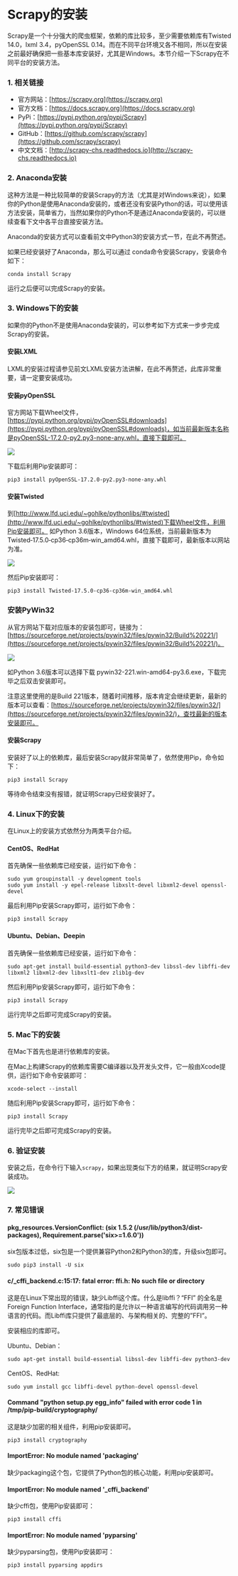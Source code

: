 # Scrapy的安装

Scrapy是一个十分强大的爬虫框架，依赖的库比较多，至少需要依赖库有Twisted 14.0，lxml 3.4，pyOpenSSL 0.14。而在不同平台环境又各不相同，所以在安装之前最好确保把一些基本库安装好，尤其是Windows。本节介绍一下Scrapy在不同平台的安装方法。

### 1. 相关链接

* 官方网站：[https://scrapy.org](https://scrapy.org)
* 官方文档：[https://docs.scrapy.org](https://docs.scrapy.org)
* PyPi：[https://pypi.python.org/pypi/Scrapy](https://pypi.python.org/pypi/Scrapy)
* GitHub：[https://github.com/scrapy/scrapy](https://github.com/scrapy/scrapy)
* 中文文档：[http://scrapy-chs.readthedocs.io](http://scrapy-chs.readthedocs.io)

### 2. Anaconda安装

这种方法是一种比较简单的安装Scrapy的方法（尤其是对Windows来说），如果你的Python是使用Anaconda安装的，或者还没有安装Python的话，可以使用该方法安装，简单省力，当然如果你的Python不是通过Anaconda安装的，可以继续查看下文中各平台直接安装方法。

Anaconda的安装方式可以查看前文中Python3的安装方式一节，在此不再赘述。

如果已经安装好了Anaconda，那么可以通过 conda命令安装Scrapy，安装命令如下：

```
conda install Scrapy
```
运行之后便可以完成Scrapy的安装。

### 3. Windows下的安装

如果你的Python不是使用Anaconda安装的，可以参考如下方式来一步步完成Scrapy的安装。

#### 安装LXML

LXML的安装过程请参见前文LXML安装方法讲解，在此不再赘述，此库非常重要，请一定要安装成功。

#### 安装pyOpenSSL

官方网站下载Wheel文件，[https://pypi.python.org/pypi/pyOpenSSL#downloads](https://pypi.python.org/pypi/pyOpenSSL#downloads)，如当前最新版本名称是pyOpenSSL-17.2.0-py2.py3-none-any.whl，直接下载即可。

![](./assets/2017-08-19-00-23-14.jpg)


下载后利用Pip安装即可：

```
pip3 install pyOpenSSL-17.2.0-py2.py3-none-any.whl
```

#### 安装Twisted

到[http://www.lfd.uci.edu/~gohlke/pythonlibs/#twisted](http://www.lfd.uci.edu/~gohlke/pythonlibs/#twisted)下载Wheel文件，利用Pip安装即可。
如Python 3.6版本，Windows 64位系统，当前最新版本为Twisted‑17.5.0‑cp36‑cp36m‑win_amd64.whl，直接下载即可，最新版本以网站为准。

![](./assets/2017-08-19-00-25-06.jpg)

然后Pip安装即可：

```
pip3 install Twisted‑17.5.0‑cp36‑cp36m‑win_amd64.whl
```

### 安装PyWin32

从官方网站下载对应版本的安装包即可，链接为：[https://sourceforge.net/projects/pywin32/files/pywin32/Build%20221/](https://sourceforge.net/projects/pywin32/files/pywin32/Build%20221/)。

![](./assets/2017-08-19-00-27-43.jpg)

如Python 3.6版本可以选择下载 pywin32-221.win-amd64-py3.6.exe，下载完毕之后双击安装即可。

注意这里使用的是Build 221版本，随着时间推移，版本肯定会继续更新，最新的版本可以查看：[https://sourceforge.net/projects/pywin32/files/pywin32/](https://sourceforge.net/projects/pywin32/files/pywin32/)，查找最新的版本安装即可。

#### 安装Scrapy

安装好了以上的依赖库，最后安装Scrapy就非常简单了，依然使用Pip，命令如下：

```
pip3 install Scrapy
```

等待命令结束没有报错，就证明Scrapy已经安装好了。

### 4. Linux下的安装

在Linux上的安装方式依然分为两类平台介绍。

#### CentOS、RedHat

首先确保一些依赖库已经安装，运行如下命令：

```
sudo yum groupinstall -y development tools
sudo yum install -y epel-release libxslt-devel libxml2-devel openssl-devel
```

最后利用Pip安装Scrapy即可，运行如下命令：

```
pip3 install Scrapy
```

#### Ubuntu、Debian、Deepin

首先确保一些依赖库已经安装，运行如下命令：

```
sudo apt-get install build-essential python3-dev libssl-dev libffi-dev libxml2 libxml2-dev libxslt1-dev zlib1g-dev
```

然后利用Pip安装Scrapy即可，运行如下命令：

```
pip3 install Scrapy
```

运行完毕之后即可完成Scrapy的安装。

### 5. Mac下的安装

在Mac下首先也是进行依赖库的安装。

在Mac上构建Scrapy的依赖库需要C编译器以及开发头文件，它一般由Xcode提供，运行如下命令安装即可：

```
xcode-select --install
```

随后利用Pip安装Scrapy即可，运行如下命令：

```
pip3 install Scrapy
```

运行完毕之后即可完成Scrapy的安装。

### 6. 验证安装

安装之后，在命令行下输入`scrapy`，如果出现类似下方的结果，就证明Scrapy安装成功。

![](./assets/2017-02-17-21-56-28.jpg)

### 7. 常见错误

#### pkg_resources.VersionConflict: (six 1.5.2 (/usr/lib/python3/dist-packages), Requirement.parse('six>=1.6.0'))

six包版本过低，six包是一个提供兼容Python2和Python3的库，升级six包即可。

```
sudo pip3 install -U six
```

#### c/_cffi_backend.c:15:17: fatal error: ffi.h: No such file or directory

这是在Linux下常出现的错误，缺少Libffi这个库。什么是libffi？“FFI” 的全名是 Foreign Function Interface，通常指的是允许以一种语言编写的代码调用另一种语言的代码。而Libffi库只提供了最底层的、与架构相关的、完整的”FFI”。

安装相应的库即可。

Ubuntu、Debian：

```
sudo apt-get install build-essential libssl-dev libffi-dev python3-dev
```

CentOS、RedHat:

```
sudo yum install gcc libffi-devel python-devel openssl-devel
```

#### Command "python setup.py egg_info" failed with error code 1 in /tmp/pip-build/cryptography/

这是缺少加密的相关组件，利用pip安装即可。

```
pip3 install cryptography
```
#### ImportError: No module named 'packaging'

缺少packaging这个包，它提供了Python包的核心功能，利用pip安装即可。

#### ImportError: No module named '_cffi_backend'

缺少cffi包，使用Pip安装即可：

```
pip3 install cffi  
```

#### ImportError: No module named 'pyparsing'

缺少pyparsing包，使用Pip安装即可：

```
pip3 install pyparsing appdirs
```

